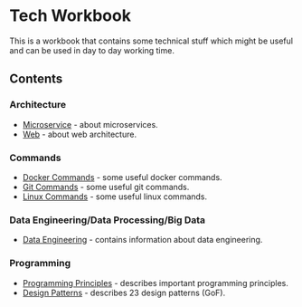 # Tech Workbook

This is a workbook that contains some technical stuff which might be useful and can be used in day to day working time.

## Contents

### Architecture 

* [Microservice](architecture/microservices.md "Microservices") - about microservices.
* [Web](architecture/web.md "Web") - about web architecture.

### Commands

* [Docker Commands](commands/docker-commands.md "Docker Commands") - some useful docker commands.
* [Git Commands](commands/git-commands.md "Git Commands") - some useful git commands.
* [Linux Commands](commands/linux-commands.md "Linux Commands") - some useful linux commands.

### Data Engineering/Data Processing/Big Data 

* [Data Engineering](data-engineering/data-engineering.md "Data Engineering") - contains information about data engineering. 

### Programming 

* [Programming Principles](programming/principles.md "Programming Principles") - describes important programming principles.
* [Design Patterns](programming/design-patterns.md "Design Patterns") - describes 23 design patterns (GoF).